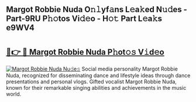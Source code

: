 ## Margot Robbie Nuda O𝚗𝚕yf𝚊ns L𝚎a𝚔ed N𝚞𝚍es - Part-9RU P𝚑𝚘tos Vi𝚍𝚎o - H𝚘𝚝 Part L𝚎a𝚔s e9WV4

# <h2><a href="http://kfexmub.oniu.top/?m=Margot+Robbie+Nuda">🔗👉 🔴 Margot Robbie Nuda P𝚑ot𝚘𝚜 V𝚒d𝚎o</a></h2>

[![Margot Robbie Nuda Nu𝚍e𝚜](https://i.imgur.com/0qMVB7G.gif)](http://kfexmub.oniu.top/?m=Margot+Robbie+Nuda)
Social media personality Margot Robbie Nuda, recognized for disseminating dance and lifestyle ideas through dance presentations and personal vlogs. Gifted vocalist Margot Robbie Nuda, known for their remarkable singing abilities and achievements in the music world.  

